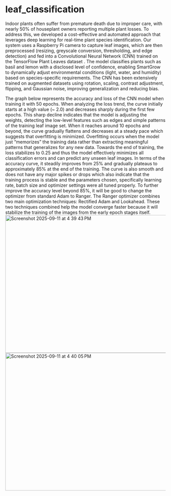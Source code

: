 # leaf_classification
Indoor plants often suffer from premature death due to improper care, with nearly 50% of houseplant owners reporting multiple plant losses. To address this, we developed a cost-effective and automated approach that leverages deep learning for real-time plant species identification. Our system uses a Raspberry Pi camera to capture leaf images, which are then preprocessed (resizing, greyscale conversion, thresholding, and edge detection) and fed into a Convolutional Neural Network (CNN) trained on the TensorFlow Plant Leaves dataset
. The model classifies plants such as basil and lemon with a disclosed level of confidence, enabling SmartGrow to dynamically adjust environmental conditions (light, water, and humidity) based on species-specific requirements. The CNN has been extensively trained on augmented datasets using rotation, scaling, contrast adjustment, flipping, and Gaussian noise, improving generalization and reducing bias. 

The graph below represents the accuracy and loss of the CNN model when training it with 50 epochs. When analyzing the loss trend, the curve initially starts at a high value (~ 2.0) and decreases sharply during the first few epochs. This sharp decline indicates that the model is adjusting the weights, detecting the low-level features such as edges and simple patterns of the training leaf image set. When it reaches around 10 epochs and beyond, the curve gradually flattens and decreases at a steady pace which suggests that overfitting is minimized. Overfitting occurs when the model just “memorizes” the training data rather than extracting meaningful patterns that generalizes for any new data. Towards the end of training, the loss stabilizes to 0.25 and thus the model effectively minimizes all classification errors and can predict any unseen leaf images. In terms of the accuracy curve, it steadily improves from 25% and gradually plateaus to approximately 85% at the end of the training. The curve is also smooth and does not have any major spikes or drops which also indicate that the training process is stable and the parameters chosen, specifically learning rate, batch size and optimizer settings were all tuned properly. To further improve the accuracy level beyond 85%, it will be good to change the optimizer from standard Adam to Ranger. The Ranger optimizer combines two main optimization techniques: Rectified Adam and Lookahead. These two techniques combined help the model converge faster because it will stabilize the training of the images from the early epoch stages itself.
<img width="665" height="432" alt="Screenshot 2025-09-11 at 4 39 43 PM" src="https://github.com/user-attachments/assets/e4a2f108-330d-4880-9bfb-8af5a02ab711" />
<img width="665" height="432" alt="Screenshot 2025-09-11 at 4 40 05 PM" src="https://github.com/user-attachments/assets/fec6cece-ee56-4d58-bbae-202eb8bbcf24" />
